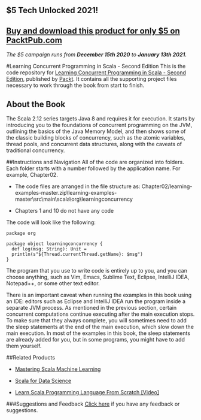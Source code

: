 ## $5 Tech Unlocked 2021!
[Buy and download this product for only $5 on PacktPub.com](https://www.packtpub.com/)
-----
*The $5 campaign         runs from __December 15th 2020__ to __January 13th 2021.__*

#Learning Concurrent Programming in Scala - Second Edition
This is the code repository for [Learning Concurrent Programming in Scala - Second Edition](https://www.packtpub.com/application-development/learning-concurrent-programming-scala-second-edition?utm_source=github&utm_medium=repository&utm_campaign=9781786466891), published by [Packt](https://www.packtpub.com/?utm_source=github). It contains all the supporting project files necessary to work through the book from start to finish.
## About the Book
The Scala 2.12 series targets Java 8 and requires it for execution. It starts by introducing you to the foundations of concurrent programming on the JVM, outlining the basics of the Java Memory Model, and then shows some of the classic building blocks of concurrency, such as the atomic variables, thread pools, and concurrent data structures, along with the caveats of traditional concurrency.

##Instructions and Navigation
All of the code are organized into folders. Each folder starts with a number followed by the application name. For example, Chapter02.

* The code files are arranged in the file structure as: Chapter02/learning-examples-master.zip\learning-examples-master\src\main\scala\org\learningconcurrency

* Chapters 1 and 10 do not have any code

The code will look like the following:
```
package org

package object learningconcurrency {
  def log(msg: String): Unit =
  println(s"${Thread.currentThread.getName}: $msg")
}
```

The program that you use to write code is entirely up to you, and you can choose anything, such as Vim, Emacs, Sublime Text, Eclipse, IntelliJ IDEA, Notepad++, or some other text editor.

There is an important caveat when running the examples in this book using an IDE: editors such as Eclipse and IntelliJ IDEA run the program inside a separate JVM process. As mentioned in the previous section, certain concurrent computations continue executing after the main execution stops. To make sure that they always complete, you will sometimes need to add the sleep statements at the end of the main execution, which slow down the main execution. In most of the examples in this book, the sleep statements are already added for you, but in some programs, you might have to add them yourself.

##Related Products
* [Mastering Scala Machine Learning](https://www.packtpub.com/big-data-and-business-intelligence/mastering-scala-machine-learning?utm_source=github&utm_medium=repository&utm_campaign=9781785880889)

* [Scala for Data Science](https://www.packtpub.com/big-data-and-business-intelligence/scala-data-science?utm_source=github&utm_medium=repository&utm_campaign=9781785281372)

* [Learn Scala Programming Language From Scratch [Video]](https://www.packtpub.com/application-development/learn-scala-programming-language-scratch-video?utm_source=github&utm_medium=repository&utm_campaign=9781787126299)

###Suggestions and Feedback
[Click here](https://docs.google.com/forms/d/e/1FAIpQLSe5qwunkGf6PUvzPirPDtuy1Du5Rlzew23UBp2S-P3wB-GcwQ/viewform) if you have any feedback or suggestions.
